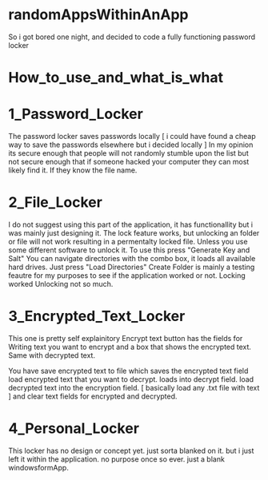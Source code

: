 # randomAppsWithinAnApp
So i got bored one night, and decided to code a fully functioning password locker 

# How_to_use_and_what_is_what

# 1_Password_Locker 
The password locker saves passwords locally [ i could have found a cheap way to save the passwords elsewhere but i decided locally ]
In my opinion its secure enough that people will not randomly stumble upon the list but not secure enough that if someone hacked your computer they can most likely find it. If they know the file name.

# 2_File_Locker
I do not suggest using this part of the application, it has functionallity but i was mainly just designing it. 
The lock feature works, but unlocking an folder or file will not work resulting in a permentalty locked file. Unless you use some different software to unlock it.
To use this press "Generate Key and Salt" 
You can navigate directories with the combo box, it loads all available hard drives. Just press "Load Directories"
Create Folder is mainly a testing feautre for my purposes to see if the application worked or not. Locking worked Unlocking not so much.

# 3_Encrypted_Text_Locker
This one is pretty self explainitory
Encrypt text button has the fields for 
Writing text you want to encrypt and a box that shows the encrypted text.
Same with decrypted text.

You have save encrypted text to file which saves the encrypted text field
load encrypted text that you want to decrypt. loads into decrypt field.
load decrypted text into the encryption field. [ basically load any .txt file with text ]
and clear text fields for encrypted and decrypted.

# 4_Personal_Locker
This locker has no design or concept yet. just sorta blanked on it. but i just left it within the application. no purpose once so ever. just a blank windowsformApp.
